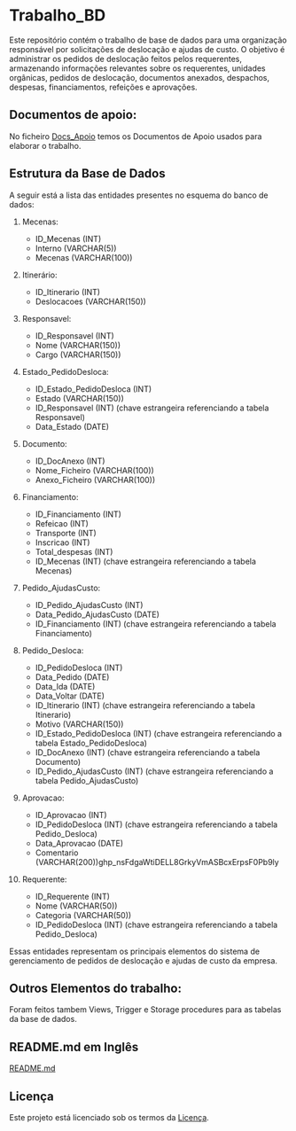 # Trabalho_BD

Este repositório contém o trabalho de base de dados para uma organização responsável por solicitações de deslocação e ajudas de custo. O objetivo é administrar os pedidos de deslocação feitos pelos requerentes, armazenando informações relevantes sobre os requerentes, unidades orgânicas, pedidos de deslocação, documentos anexados, despachos, despesas, financiamentos, refeições e aprovações.

## Documentos de apoio:

No ficheiro [Docs_Apoio](Docs_Apoio) temos os Documentos de Apoio usados para elaborar o trabalho.


## Estrutura da Base de Dados

A seguir está a lista das entidades presentes no esquema do banco de dados:

1. Mecenas:
   - ID_Mecenas (INT)
   - Interno (VARCHAR(5))
   - Mecenas (VARCHAR(100))

2. Itinerário:
   - ID_Itinerario (INT)
   - Deslocacoes (VARCHAR(150))

3. Responsavel:
   - ID_Responsavel (INT)
   - Nome (VARCHAR(150))
   - Cargo (VARCHAR(150))

4. Estado_PedidoDesloca:
   - ID_Estado_PedidoDesloca (INT)
   - Estado (VARCHAR(150))
   - ID_Responsavel (INT) (chave estrangeira referenciando a tabela Responsavel)
   - Data_Estado (DATE)

5. Documento:
   - ID_DocAnexo (INT)
   - Nome_Ficheiro (VARCHAR(100))
   - Anexo_Ficheiro (VARCHAR(100))

6. Financiamento:
   - ID_Financiamento (INT)
   - Refeicao (INT)
   - Transporte (INT)
   - Inscricao (INT)
   - Total_despesas (INT)
   - ID_Mecenas (INT) (chave estrangeira referenciando a tabela Mecenas)

7. Pedido_AjudasCusto:
   - ID_Pedido_AjudasCusto (INT)
   - Data_Pedido_AjudasCusto (DATE)
   - ID_Financiamento (INT) (chave estrangeira referenciando a tabela Financiamento)

8. Pedido_Desloca:
   - ID_PedidoDesloca (INT)
   - Data_Pedido (DATE)
   - Data_Ida (DATE)
   - Data_Voltar (DATE)
   - ID_Itinerario (INT) (chave estrangeira referenciando a tabela Itinerario)
   - Motivo (VARCHAR(150))
   - ID_Estado_PedidoDesloca (INT) (chave estrangeira referenciando a tabela Estado_PedidoDesloca)
   - ID_DocAnexo (INT) (chave estrangeira referenciando a tabela Documento)
   - ID_Pedido_AjudasCusto (INT) (chave estrangeira referenciando a tabela Pedido_AjudasCusto)

9. Aprovacao:
   - ID_Aprovacao (INT)
   - ID_PedidoDesloca (INT) (chave estrangeira referenciando a tabela Pedido_Desloca)
   - Data_Aprovacao (DATE)
   - Comentario (VARCHAR(200))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

10. Requerente:
    - ID_Requerente (INT)
    - Nome (VARCHAR(50))
    - Categoria (VARCHAR(50))
    - ID_PedidoDesloca (INT) (chave estrangeira referenciando a tabela Pedido_Desloca)

Essas entidades representam os principais elementos do sistema de gerenciamento de pedidos de deslocação e ajudas de custo da empresa.

## Outros Elementos do trabalho:

Foram feitos tambem Views, Trigger e Storage procedures para as tabelas da base de dados.

## README.md em Inglês
[README.md](english/README.md)

## Licença

Este projeto está licenciado sob os termos da [Licença](LICENSE).

